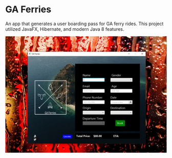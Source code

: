 # GA Ferries


An app that generates a user boarding pass for GA ferry rides.
This project utilized JavaFX, Hibernate, and modern Java 8 features.


![alt text](https://github.com/Tobi-Adegbuji/ferry-boarding-pass-project/blob/master/src/main/resources/img/ferries.PNG "Boarding Pass App")

